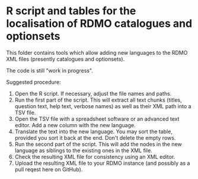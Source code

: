 # R script and tables for the localisation of RDMO catalogues and optionsets

This folder contains tools which allow adding new languages to the RDMO XML files (presently catalogues and optionsets).

The code is still "work in progress".

Suggested procedure:

1. Open the R script. If necessary, adjust the file names and paths.
2. Run the first part of the script. This will extract all text chunks (titles, question text, help text, verbose names) as well as their XML path into a TSV file.
3. Open the TSV file with a spreadsheet software or an advanced text editor. Add a new column with the new language.
4. Translate the text into the new language. You may sort the table, provided you sort it back at the end. Don't delete the empty rows.
5. Run the second part of the script. This will add the nodes in the new language as siblings to the existing ones in the XML file.
6. Check the resulting XML file for consistency using an XML editor.
7. Upload the resulting XML file to your RDMO instance (and possibly as a pull reqest here on GitHub).
